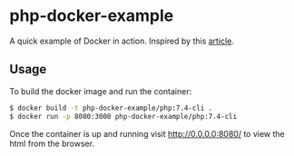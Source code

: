 # php-docker-example

A quick example of Docker in action. Inspired by this [article](https://dev.to/azure/docker---from-the-beginning-part-i-28c6).

## Usage

To build the docker image and run the container:

```sh
$ docker build -t php-docker-example/php:7.4-cli .
$ docker run -p 8080:3000 php-docker-example/php:7.4-cli
```

Once the container is up and running visit http://0.0.0.0:8080/ to view the html from the browser.
